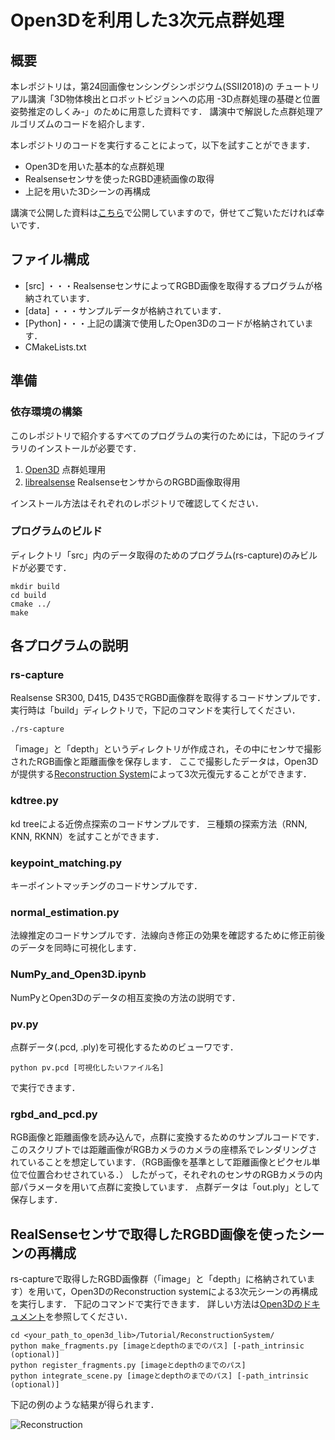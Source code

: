 # Open3Dを利用した3次元点群処理
## 概要
本レポジトリは，第24回画像センシングシンポジウム(SSII2018)の
チュートリアル講演「3D物体検出とロボットビジョンへの応用
-3D点群処理の基礎と位置姿勢推定のしくみ-」のために用意した資料です．
講演中で解説した点群処理アルゴリズムのコードを紹介します．

本レポジトリのコードを実行することによって，以下を試すことができます．
- Open3Dを用いた基本的な点群処理
- Realsenseセンサを使ったRGBD連続画像の取得
- 上記を用いた3Dシーンの再構成

講演で公開した資料は[こちら](https://www.slideshare.net/SSII_Slides/3d-101077557)で公開していますので，併せてご覧いただければ幸いです．

## ファイル構成

- [src] ・・・RealsenseセンサによってRGBD画像を取得するプログラムが格納されています．
- [data] ・・・サンプルデータが格納されています．
- [Python]・・・上記の講演で使用したOpen3Dのコードが格納されています．
- CMakeLists.txt

## 準備
### 依存環境の構築
このレポジトリで紹介するすべてのプログラムの実行のためには，下記のライブラリのインストールが必要です．
1. [Open3D](https://github.com/IntelVCL/Open3D)  点群処理用
2. [librealsense](https://github.com/IntelRealSense/librealsense)  RealsenseセンサからのRGBD画像取得用

インストール方法はそれぞれのレポジトリで確認してください．

### プログラムのビルド
ディレクトリ「src」内のデータ取得のためのプログラム(rs-capture)のみビルドが必要です．

```
mkdir build
cd build
cmake ../
make
```

## 各プログラムの説明
### rs-capture
Realsense SR300, D415, D435でRGBD画像群を取得するコードサンプルです． 
実行時は「build」ディレクトリで，下記のコマンドを実行してください．
```
./rs-capture
```
「image」と「depth」というディレクトリが作成され，その中にセンサで撮影されたRGB画像と距離画像を保存します．
ここで撮影したデータは，Open3Dが提供する[Reconstruction System](http://www.open3d.org/docs/tutorial/ReconstructionSystem/index.html)によって3次元復元することができます．


### kdtree.py
kd treeによる近傍点探索のコードサンプルです．
三種類の探索方法（RNN, KNN, RKNN）を試すことができます．

### keypoint_matching.py
キーポイントマッチングのコードサンプルです．

### normal_estimation.py
法線推定のコードサンプルです．法線向き修正の効果を確認するために修正前後のデータを同時に可視化します．

### NumPy_and_Open3D.ipynb
NumPyとOpen3Dのデータの相互変換の方法の説明です．

### pv.py
点群データ(.pcd, .ply)を可視化するためのビューワです．
```
python pv.pcd [可視化したいファイル名]
```
で実行できます．

### rgbd_and_pcd.py
RGB画像と距離画像を読み込んで，点群に変換するためのサンプルコードです．
このスクリプトでは距離画像がRGBカメラのカメラの座標系でレンダリングされていることを想定しています．（RGB画像を基準として距離画像とピクセル単位で位置合わせされている．）
したがって，それぞれのセンサのRGBカメラの内部パラメータを用いて点群に変換しています．
点群データは「out.ply」として保存します．


## RealSenseセンサで取得したRGBD画像を使ったシーンの再構成

rs-captureで取得したRGBD画像群（「image」と「depth」に格納されています）を用いて，Open3DのReconstruction systemによる3次元シーンの再構成を実行します．
下記のコマンドで実行できます．
詳しい方法は[Open3Dのドキュメント](http://www.open3d.org/docs/tutorial/ReconstructionSystem/index.html)を参照してください．

```
cd <your_path_to_open3d_lib>/Tutorial/ReconstructionSystem/
python make_fragments.py [imageとdepthのまでのパス] [-path_intrinsic (optional)]
python register_fragments.py [imageとdepthのまでのパス]
python integrate_scene.py [imageとdepthのまでのパス] [-path_intrinsic (optional)]
```

下記の例のような結果が得られます．

![Reconstruction](https://github.com/sakizuki/SSII2018_Tutorial_Open3D/blob/master/doc/reconstraction.png)